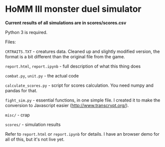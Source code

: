 # HoMM III monster duel simulator

**Current results of all simulations are in scores/scores.csv**

Python 3 is required.

Files:

`CRTRAITS.TXT` - creatures data. Cleaned up and slightly modified version, the format is a bit different than the original file from the game.

`report.html`, `report.ipynb` - full description of what this thing does

`combat.py`, `unit.py` - the actual code

`calculate_scores.py` - script for scores calculation. You need numpy and pandas for that.

`fight_sim.py` - essential functions, in one simple file. I created it to make the conversion to Javascript easier (http://www.transcrypt.org/).

`misc/` - crap

`scores/` - simulation results
  
Refer to `report.html` or `report.ipynb` for details. I have an browser demo for all of this, but it's not live yet.
